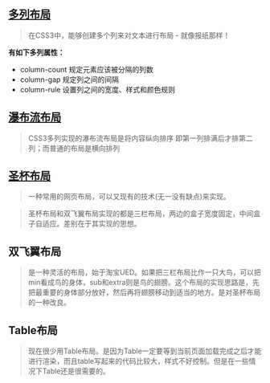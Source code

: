 ## [多列布局](https://bubblem.github.io/blog/CSS/layout/multiple_columns_layout/index.html)
> 在CSS3中，能够创建多个列来对文本进行布局 - 就像报纸那样！

**有如下多列属性：**
- column-count 规定元素应该被分隔的列数
- column-gap 规定列之间的间隔
- column-rule 设置列之间的宽度、样式和颜色规则

## [瀑布流布局](https://bubblem.github.io/blog/CSS/layout/waterfalls_flow/index_css.html)
> CSS3多列实现的瀑布流布局是将内容纵向排序 即第一列排满后才排第二列；而普通的布局是横向排列

## [圣杯布局](https://bubblem.github.io/blog/CSS/layout/holy_grail_layout/index.html)
> 一种常用的网页布局，可以又现有的技术(无一没有缺点)来实现。

>圣杯布局和双飞翼布局实现的都是三栏布局，两边的盒子宽度固定，中间盒子自适应。差别在于其实现的思想。

## 双飞翼布局
> 是一种灵活的布局，始于淘宝UED。如果把三栏布局比作一只大鸟，可以把min看成鸟的身体，sub和extra则是鸟的翅膀。这个布局的实现思路是，先把最重要的身体部分放好，然后再将翅膀移动到适当的地方。是对圣杯布局的一种改良。

## Table布局
> 现在很少用Table布局。是因为Table一定要等到当前页面加载完成之后才能进行渲染，而且table写起来的代码比较大，样式不好控制。但是在一些情况下Table还是很需要的。
